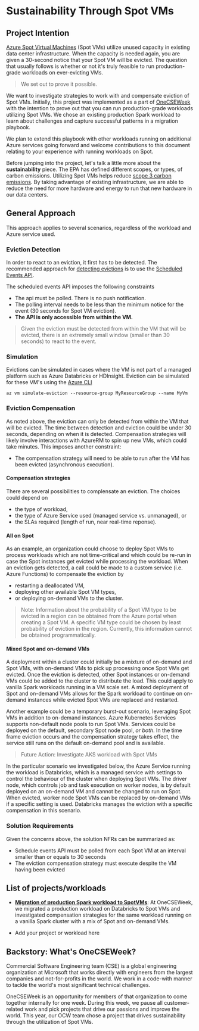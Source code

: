 # Sustainability Through Spot VMs

## Project Intention

[Azure Spot Virtual Machines](https://docs.microsoft.com/en-us/azure/virtual-machines/spot-vms) (Spot VMs) utilize unused capacity in existing data center infrastructure. When the capacity is needed again, you are given a 30-second notice that your Spot VM will be evicted. The question that usually follows is whether or not it's truly feasible to run production-grade workloads on ever-evicting VMs.

> We set out to prove it possible.

We want to investigate strategies to work with and compensate eviction of Spot VMs. Initially, this project was implemented as a part of [OneCSEWeek](#backstory-whats-onecseweek) with the intention to prove out that you can run production-grade workloads utilizing Spot VMs. We chose an existing production Spark workload to learn about challenges and capture successful patterns in a migration playbook.

We plan to extend this playbook with other workloads running on additional Azure services going forward and welcome contributions to this document relating to your experience with running workloads on Spot.

Before jumping into the project, let's talk a little more about the **sustainability** piece. The EPA has defined different scopes, or types, of carbon emissions. Utilizing Spot VMs helps reduce [scope 3 carbon emissions](https://www.epa.gov/climateleadership/scope-3-inventory-guidance). By taking advantage of existing infrastructure, we are able to reduce the need for more hardware and energy to run that new hardware in our data centers.

## General Approach

This approach applies to several scenarios, regardless of the workload and Azure service used.

### Eviction Detection

In order to react to an eviction, it first has to be detected. The recommended approach for [detecting evictions](https://docs.microsoft.com/en-us/azure/virtual-machines/spot-vms#eviction-policy) is to use the [Scheduled Events API](https://docs.microsoft.com/en-us/azure/virtual-machines/linux/scheduled-events).

The scheduled events API imposes the following constraints

- The api must be polled. There is no push notification.
- The polling interval needs to be less than the minimum notice for the event (30 seconds for Spot VM eviction).
- **The API is only accessible from within the VM.**

> Given the eviction must be detected from within the VM that will be evicted, there is an extremely small window (smaller than 30 seconds) to react to the event.

### Simulation

Evictions can be simulated in cases where the VM is not part of a managed platform such as Azure Databricks or HDInsight. Eviction can be simulated for these VM's using the [Azure CLI](https://docs.microsoft.com/en-us/cli/azure/vm?view=azure-cli-latest#az_vm_simulate_eviction)

```shell
az vm simulate-eviction --resource-group MyResourceGroup --name MyVm
```

### Eviction Compensation

As noted above, the eviction can only be detected from within the VM that will be evicted. The time between detection and eviction could be under 30 seconds, depending on when it is detected. Compensation strategies will likely involve interactions with AzureRM to spin up new VMs, which could take minutes. This imposes another constraint:

- The compensation strategy will need to be able to run after the VM has been evicted (asynchronous execution).

#### Compensation strategies

There are several possibilities to complensate an eviction. The choices could depend on

- the type of workload,
- the type of Azure Service used (managed service vs. unmanaged), or
- the SLAs required (length of run, near real-time reponse).

#### All on Spot

As an example, an organization could choose to deploy Spot VMs to process workloads which are not time-critical and which could be re-run in case the Spot instances get evicted while processing the workload. When an eviction gets detected, a call could be made to a custom service (i.e. Azure Functions) to compensate the eviction by

- restarting a deallocated VM,
- deploying other available Spot VM types,
- or deploying on-demand VMs to the cluster.

> Note: Information about the probability of a Spot VM type to be evicted in a region can be obtained from the Azure portal when creating a Spot VM. A specific VM type could be chosen by least probability of eviction in the region. Currently, this information cannot be obtained programmatically.

#### Mixed Spot and on-demand VMs

A deployment within a cluster could initially be a mixture of on-demand and Spot VMs, with on-demand VMs to pick up processing once Spot VMs get evicted. Once the eviction is detected, other Spot instances or on-demand VMs could be added to the cluster to distribute the load. This could apply to vanilla Spark workloads running in a VM scale set. A mixed deployment of Spot and on-demand VMs allows for the Spark workload to continue on on-demand instances while evicted Spot VMs are replaced and restarted.

Another example could be a temporary burst-out scenario, leveraging Spot VMs in addition to on-demand instances. Azure Kubernetes Services supports non-default node pools to run Spot VMs. Services could be deployed on the default, secondary Spot node pool, *or both*. In the time frame eviction occurs and the compensation strategy takes effect, the service still runs on the default on-demand pool and is available.

> Future Action: Investigate AKS workload with Spot VMs

In the particular scenario we investigated below, the Azure Service running the workload is Databricks, which is a managed service with settings to control the behaviour of the cluster when deploying Spot VMs. The driver node, which controls job and task execution on worker nodes, is by default deployed on an on-demand VM and cannot be changed to run on Spot. When evicted, worker node Spot VMs can be replaced by on-demand VMs if a specific setting is used. Databricks manages the eviction with a specific compensation in this scenario.

### Solution Requirements

Given the concerns above, the solution NFRs can be summarized as:

- Schedule events API must be polled from each Spot VM at an interval smaller than or equals to 30 seconds
- The eviction compensation strategy must execute despite the VM having been evicted

## List of projects/workloads

- [**Migration of production Spark workload to SpotVMs**](./ocw-spark/README.md):
At OneCSEWeek, we migrated a production workload on Databricks to Spot VMs and investigated compensation strategies for the same workload running on a vanilla Spark cluster with a mix of Spot and on-demand VMs.

- Add your project or workload here
  
## Backstory: What's OneCSEWeek?

Commercial Software Engineering team (CSE) is a global engineering organization at Microsoft that works directly with engineers from the largest companies and not-for-profits in the world. We work in a code-with manner to tackle the world's most significant technical challenges.

OneCSEWeek is an opportunity for members of that organization to come together internally for one week. During this week, we pause all customer-related work and pick projects that drive our passions and improve the world. This year, our OCW team chose a project that drives sustainability through the utilization of Spot VMs.
